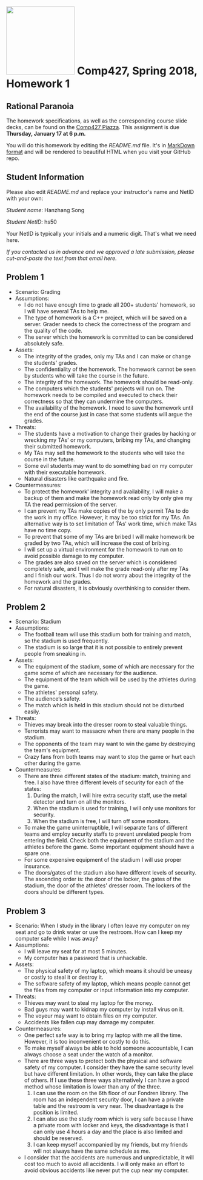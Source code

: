# <img src="http://www.rice.edu/_images/rice-logo.jpg" width=180> Comp427, Spring 2018, Homework 1
## Rational Paranoia
The homework specifications, as well as the corresponding course slide decks,
can be found on the [Comp427 Piazza](https://piazza.com/class/jqifhp864b37ju).
This assignment is due **Thursday, January 17 at 6 p.m.**

You will do this homework by editing the _README.md_ file. It's in
[MarkDown format](https://guides.github.com/features/mastering-markdown/)
and will be rendered to beautiful HTML when you visit your GitHub repo.

## Student Information
Please also edit _README.md_ and replace your instructor's name and NetID with your own:

_Student name_: Hanzhang Song

_Student NetID_: hs50

Your NetID is typically your initials and a numeric digit. That's
what we need here.

_If you contacted us in advance and we approved a late submission,
please cut-and-paste the text from that email here._

## Problem 1
- Scenario: Grading
- Assumptions:
  - I do not have enough time to grade all 200+ students' homework, so I will have several TAs to help me.
  - The type of homework is a C++ project, which will be saved on a server. Grader needs to check the correctness of the program and the quality of the code.
  - The server which the homework is committed to can be considered absolutely safe.
- Assets:
  - The integrity of the grades, only my TAs and I can make or change the students' grades.
  - The confidentiality of the homework. The homework cannot be seen by students who will take the course in the future.
  - The integrity of the homework. The homework should be read-only.
  - The computers which the students' projects will run on. The homework needs to be compiled and executed to check their correctness so that they can undermine the computers.
  - The availability of the homework. I need to save the homework until the end of the course just in case that some students will argue the grades.
- Threats:
  - The students have a motivation to change their grades by hacking or wrecking my TAs' or my computers, bribing my TAs, and changing their submitted homework.
  - My TAs may sell the homework to the students who will take the course in the future.
  - Some evil students may want to do something bad on my computer with their executable homework.
  - Natural disasters like earthquake and fire.
- Countermeasures:
  - To protect the homework' integrity and availability, I will make a backup of them and make the homework read only by only give my TA the read permission of the server.
  - I can prevent my TAs make copies of the by only permit TAs to do the work in my office. However, it may be too strict for my TAs. An alternative way is to set limitation of TAs' work time, which make TAs have no time copy.
  - To prevent that some of my TAs are bribed I will make homework be graded by two TAs, which will increase the cost of bribing.
  - I will set up a virtual environment for the homework to run on to avoid possible damage to my computer.
  - The grades are also saved on the server which is considered completely safe, and I will make the grade read-only after my TAs and I finish our work. Thus I do not worry about the integrity of the homework and the grades.
  - For natural disasters, it is obviously overthinking to consider them.

## Problem 2
- Scenario: Stadium
- Assumptions:
  - The football team will use this stadium both for training and match, so the stadium is used frequently.
  - The stadium is so large that it is not possible to entirely prevent people from sneaking in.
- Assets:
  - The equipment of the stadium, some of which are necessary for the game some of which are necessary for the audience.
  - The equipment of the team which will be used by the athletes during the game.
  - The athletes' personal safety.
  - The audience‘s safety.
  - The match which is held in this stadium should not be disturbed easily.
- Threats:
  - Thieves may break into the dresser room to steal valuable things.
  - Terrorists may want to massacre when there are many people in the stadium.
  - The opponents of the team may want to win the game by destroying the team's equipment.
  - Crazy fans from both teams may want to stop the game or hurt each other during the game.
- Countermeasures:
  - There are three different states of the stadium: match, training and free. I also have three different levels of security for each of the states: 
    1. During the match, I will hire extra security staff, use the metal detector and turn on all the monitors.
    2. When the stadium is used for training, I will only use monitors for security.
    3. When the stadium is free, I will turn off some monitors.
  - To make the game uninterruptible, I will separate fans of different teams and employ security staffs to prevent unrelated people from entering the field. Check both the equipment of the stadium and the athletes before the game. Some important equipment should have a spare one. 
  - For some expensive equipment of the stadium I will use proper insurance.
  - The doors/gates of the stadium also have different levels of security. The ascending order is: the door of the locker, the gates of the stadium, the door of the athletes' dresser room. The lockers of the doors should be different types.

## Problem 3
- Scenario: When I study in the library I often leave my computer on my seat and go to drink water or use the restroom. How can I keep my computer safe while I was away?
- Assumptions:
  - I will leave my seat for at most 5 minutes.
  - My computer has a password that is unhackable.
- Assets:
  - The physical safety of my laptop, which means it should be uneasy or costly to steal it or destroy it.
  - The software safety of my laptop, which means people cannot get the files from my computer or input information into my computer.
- Threats:
  - Thieves may want to steal my laptop for the money.
  - Bad guys may want to kidnap my computer by install virus on it.
  - The voyeur may want to obtain files on my computer.
  - Accidents like fallen cup may damage my computer.
- Countermeasures:
  - One perfect safe way is to bring my laptop with me all the time. However, it is too inconvenient or costly to do this.
  - To make myself always be able to hold someone accountable, I can always choose a seat under the watch of a monitor.
  - There are three ways to protect both the physical and software safety of my computer. I consider they have the same security level but have different limitation. In other words, they can take the place of others. If I use these three ways alternatively I can have a good method whose limitation is lower than any of the three.
    1. I can use the room on the 6th floor of our Fondren library. The room has an independent security door, I can have a private table and the restroom is very near. The disadvantage is the position is limited.
    2. I can also use the study room which is very safe because I have a private room with locker and keys, the disadvantage is that I can only use 4 hours a day and the place is also limited and should be reserved.
    3. I can keep myself accompanied by my friends, but my friends will not always have the same schedule as me.
  - I consider that the accidents are numerous and unpredictable, it will cost too much to avoid all accidents. I will only make an effort to avoid obvious accidents like never put the cup near my computer.

